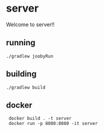# server

Welcome to server!!

## running

    ./gradlew joobyRun

## building

    ./gradlew build

## docker

     docker build . -t server
     docker run -p 8080:8080 -it server
